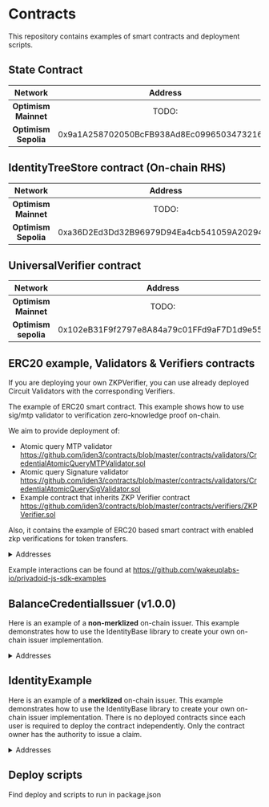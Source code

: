 # Contracts

This repository contains examples of smart contracts and deployment scripts.

## State Contract

|        Network             |     Address                                |
|:--------------------------:|:------------------------------------------:|
| **Optimism Mainnet** | TODO: |
| **Optimism Sepolia** | 0x9a1A258702050BcFB938Ad8Ec0996503473216d1 |

## IdentityTreeStore contract (On-chain RHS)

|        Network             |     Address                                |
|:--------------------------:|:------------------------------------------:|
| **Optimism Mainnet** | TODO: |
| **Optimism Sepolia** | 0xa36D2Ed3Dd32B96979D94Ea4cb541059A2029484 |

## UniversalVerifier contract

|         Network          |                  Address                   |
| :----------------------: | :----------------------------------------: |
|   **Optimism Mainnet** | TODO: |
| **Optimism sepolia** | 0x102eB31F9f2797e8A84a79c01FFd9aF7D1d9e556 |

## ERC20 example, Validators & Verifiers contracts

If you are deploying your own ZKPVerifier, you can use already deployed Circuit Validators with the corresponding Verifiers.

The example of ERC20 smart contract. This example shows how to use sig/mtp validator to verification zero-knowledge proof on-chain.

We aim to provide deployment of:

- Atomic query MTP validator https://github.com/iden3/contracts/blob/master/contracts/validators/CredentialAtomicQueryMTPValidator.sol
- Atomic query Signature validator https://github.com/iden3/contracts/blob/master/contracts/validators/CredentialAtomicQuerySigValidator.sol
- Example contract that inherits ZKP Verifier contract https://github.com/iden3/contracts/blob/master/contracts/verifiers/ZKPVerifier.sol

Also, it contains the example of ERC20 based smart contract with enabled zkp verifications for token transfers.

<details>
<summary>Addresses</summary>

Current addresses on **Optimism Sepolia** 

| | Sig | MTP | V3 |
|:-----------------:|:-----------------:|:-----------------:|:-----------------:|
| **Validators** | 0xbA308e870d35A092810a3F0e4d21ece65551dE42 | 0x6e009702a8b16Dca15Fa145E3906B13E75Dc516e | 0xd52131eDC6777d7F7199663dc1629307E13d723A |
| **ERC20Verifier example** | 0xca6bfa62791d3c7c7ed1a5b320018c1C1dAC89Ee (request id = 1) | 0xca6bfa62791d3c7c7ed1a5b320018c1C1dAC89Ee  (request id = 2) | 0xca6bfa62791d3c7c7ed1a5b320018c1C1dAC89Ee  (request id = 3) |
| **ERC20LinkedUniversalVerifier example** | 0x76A9d02221f4142bbb5C07E50643cCbe0Ed6406C (request id = 1) | 0x76A9d02221f4142bbb5C07E50643cCbe0Ed6406C  (request id = 2) | 0x76A9d02221f4142bbb5C07E50643cCbe0Ed6406C  (request id = 3) |
| **ERC20SelectiveDisclosure example** | - | - | 0x9B786F6218FFF6d9742f22426cF4bDDC6F8cb9f8  (request id = 3) |

</details>

Example interactions can be found at https://github.com/wakeuplabs-io/privadoid-js-sdk-examples

## BalanceCredentialIssuer (v1.0.0)

Here is an example of a **non-merklized** on-chain issuer. This example demonstrates how to use the IdentityBase library to create your own on-chain issuer implementation.

<details>
<summary>Addresses</summary>

**Optimism Sepolia**:

|                             |                    Address                     |
|:---------------------------:|:------------------------------------------:|
|    Poseidon2Elements    | 0x7d3D036408Da90AdDc25DD5A50d7e4f0F10Db8d9 |
|    Poseidon3Elements    | 0xf782cf5c51b812bE50F69A5E9dA98a6a58757c0A |
|    Poseidon4Elements    | 0x8e87E4baE7C762666F50Eb22eC8455C7F3242465 |
|         SmtLib          | 0x476a05e0D05D8746b4BC7dA0FeB8653617d5fd94 |
|      ClaimBuilder       | 0x56D303dDAb554d15A1E6214Fd43368d58AD0321d |
|       IdentityLib       | 0xD19843914d6C740a58b8893Bb1bF9E2243050E59 |
| **BalanceCredentialIssuer** | 0x033cB4c7CC8F034F5B8D4a7Df2b7EA8CE43bDacF |


</details>


## IdentityExample

Here is an example of a **merklized** on-chain issuer. This example demonstrates how to use the IdentityBase library to create your own on-chain issuer implementation. There is no deployed contracts since each user is required to deploy the contract independently. Only the contract owner has the authority to issue a claim.

<details>
<summary>Addresses</summary>

**Optimism Sepolia**:

|                       |                    Address                     |
|:---------------------:|:------------------------------------------:|
| **Poseidon2Elements** | 0x0f7724DfBc278CCfca8812130a58A8FFCE11F05a |
| **Poseidon3Elements** | 0xFF0a093E3bA5EF2CcE037787AdF524a1ceF13Ab5 |
| **Poseidon4Elements** | 0x0536cA4ED908E757484149021661fFdAF527a384 |
|      **SmtLib**       | 0x598fC8a6FD45c3605a46682e8C6aD4F6eA4156A7 |
| **Identity Contract** | 0x5157f50D2067C85b403aDB2799AaE2c28A633a4b |

</details>


## Deploy scripts

Find deploy and scripts to run in package.json
